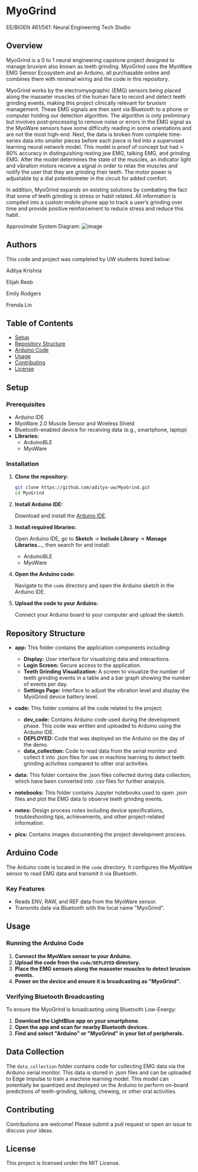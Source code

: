# MyoGrind

EE/BIOEN 461/561: Neural Engineering Tech Studio

## Overview

MyoGrind is a 0 to 1 neural engineering capstone project designed to manage bruxism also known as teeth grinding. MyoGrind uses the MyoWare EMG Sensor Ecosystem and an Arduino, all purchasable online and combines them with minimal wiring and the code in this repository. 

MyoGrind works by the electromyographic (EMG) sensors being placed along the masseter muscles of the human face to record and detect teeth grinding events, making this project clinically relevant for bruxism management. These EMG signals are then sent via Bluetooth to a phone or computer holding our detection algorithm. The algorithm is only preliminary but involves post-processing to remove noise or errors in the EMG signal as the MyoWare sensors have some difficulty reading in some orientations and are not the most high-end. Next, the data is broken from complete time-series data into smaller pieces before each piece is fed into a supervised learning neural network model. This model is proof of concept but had > 80% accuracy in distinguishing resting jaw EMG, talking EMG, and grinding EMG. After the model determines the state of the muscles, an indicator light and vibration motors receive a signal in order to relax the muscles and notify the user that they are grinding their teeth. The motor power is adjustable by a dial potentiometer in the circuit for added comfort. 

In addition, MyoGrind expands on existing solutions by combating the fact that some of teeth grinding is stress or habit related. All information is compiled into a custom mobile phone app to track a user’s grinding over time and provide positive reinforcement to reduce stress and reduce this habit. 

Approximate System Diagram:
![image](https://github.com/user-attachments/assets/322b0353-5430-418d-80bc-2ff411fe6630)


## Authors

This code and project was completed by UW students listed below:

Aditya Krishna 

Elijah Reeb

Emily Rodgers

Frenda Lin

## Table of Contents

- [Setup](#setup)
- [Repository Structure](#repository-structure)
- [Arduino Code](#arduino-code)
- [Usage](#usage)
- [Contributing](#contributing)
- [License](#license)

## Setup

### Prerequisites

- Arduino IDE
- MyoWare 2.0 Muscle Sensor and Wireless Shield
- Bluetooth-enabled device for receiving data (e.g., smartphone, laptop)
- **Libraries:**
  - ArduinoBLE
  - MyoWare

### Installation

1. **Clone the repository:**

    ```bash
    git clone https://github.com/aditya-uw/MyoGrind.git
    cd MyoGrind
    ```

2. **Install Arduino IDE:**

    Download and install the [Arduino IDE](https://www.arduino.cc/en/software).

3. **Install required libraries:**

    Open Arduino IDE, go to **Sketch** -> **Include Library** -> **Manage Libraries...**, then search for and install:
    - ArduinoBLE
    - MyoWare

4. **Open the Arduino code:**

    Navigate to the `code` directory and open the Arduino sketch in the Arduino IDE.

5. **Upload the code to your Arduino:**

    Connect your Arduino board to your computer and upload the sketch.

## Repository Structure
- **app:** This folder contains the application components including:
  - **Display:** User interface for visualizing data and interactions.
  - **Login Screen:** Secure access to the application.
  - **Teeth Grinding Visualization:** A screen to visualize the number of teeth grinding events in a table and a bar graph showing the number of events per day.
  - **Settings Page:** Interface to adjust the vibration level and display the MyoGrind device battery level.
- **code:** This folder contains all the code related to the project:
  - **dev_code:** Contains Arduino code used during the development phase. This code was written and uploaded to Arduino using the Arduino IDE.
  - **DEPLOYED:** Code that was deployed on the Arduino on the day of the demo.
  - **data_collection:** Code to read data from the serial monitor and collect it into .json files for use in machine learning to detect teeth grinding activities compared to other oral activities.
- **data:** This folder contains the .json files collected during data collection, which have been converted into .csv files for further analysis.

- **notebooks:** This folder contains Jupyter notebooks used to open .json files and plot the EMG data to observe teeth grinding events.

- **notes:** Design process notes including device specifications, troubleshooting tips, achievements, and other project-related information.

- **pics:** Contains images documenting the project development process.

## Arduino Code

The Arduino code is located in the `code` directory. It configures the MyoWare sensor to read EMG data and transmit it via Bluetooth.

### Key Features

- Reads ENV, RAW, and REF data from the MyoWare sensor.
- Transmits data via Bluetooth with the local name "MyoGrind".

## Usage

### Running the Arduino Code

1. **Connect the MyoWare sensor to your Arduino.**
2. **Upload the code from the `code/DEPLOYED` directory.**
3. **Place the EMG sensors along the masseter muscles to detect bruxism events.**
4. **Power on the device and ensure it is broadcasting as "MyoGrind".**

### Verifying Bluetooth Broadcasting

To ensure the MyoGrind is broadcasting using Bluetooth Low-Energy:

1. **Download the LightBlue app on your smartphone.**
2. **Open the app and scan for nearby Bluetooth devices.**
3. **Find and select "Arduino" or "MyoGrind" in your list of peripherals.**

## Data Collection

The `data_collection` folder contains code for collecting EMG data via the Arduino serial monitor. This data is stored in .json files and can be uploaded to Edge Impulse to train a machine learning model. This model can potentially be quantized and deployed on the Arduino to perform on-board predictions of teeth-grinding, talking, chewing, or other oral activities.

## Contributing

Contributions are welcome! Please submit a pull request or open an issue to discuss your ideas.

## License

This project is licensed under the MIT License.
